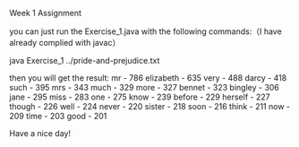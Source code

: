 Week 1 Assignment

you can just run the Exercise_1.java with the following commands:（I have already complied with javac）

java Exercise_1 ../pride-and-prejudice.txt

then you will get the result:
mr  -  786
elizabeth  -  635
very  -  488
darcy  -  418
such  -  395
mrs  -  343
much  -  329
more  -  327
bennet  -  323
bingley  -  306
jane  -  295
miss  -  283
one  -  275
know  -  239
before  -  229
herself  -  227
though  -  226
well  -  224
never  -  220
sister  -  218
soon  -  216
think  -  211
now  -  209
time  -  203
good  -  201

Have a nice day!
